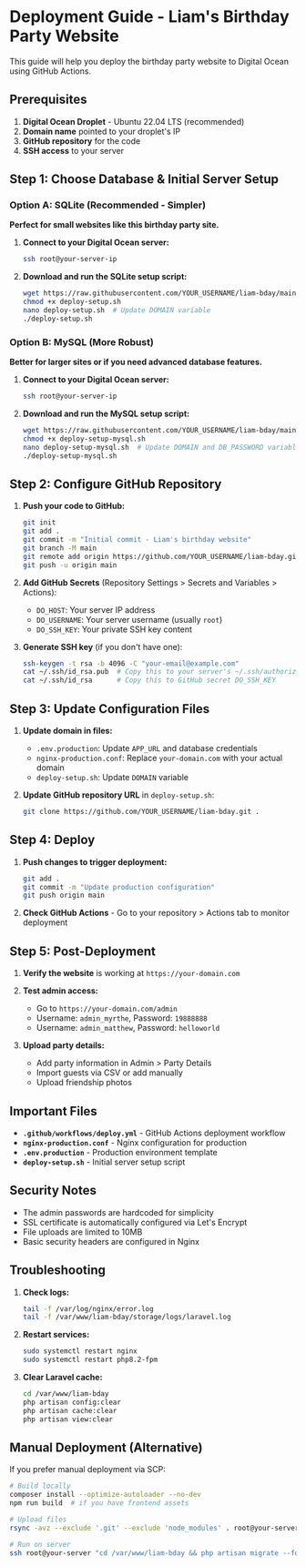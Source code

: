 # Deployment Guide - Liam's Birthday Party Website

This guide will help you deploy the birthday party website to Digital Ocean using GitHub Actions.

## Prerequisites

1. **Digital Ocean Droplet** - Ubuntu 22.04 LTS (recommended)
2. **Domain name** pointed to your droplet's IP
3. **GitHub repository** for the code
4. **SSH access** to your server

## Step 1: Choose Database & Initial Server Setup

### Option A: SQLite (Recommended - Simpler)

**Perfect for small websites like this birthday party site.**

1. **Connect to your Digital Ocean server:**
   ```bash
   ssh root@your-server-ip
   ```

2. **Download and run the SQLite setup script:**
   ```bash
   wget https://raw.githubusercontent.com/YOUR_USERNAME/liam-bday/main/deploy-setup.sh
   chmod +x deploy-setup.sh
   nano deploy-setup.sh  # Update DOMAIN variable
   ./deploy-setup.sh
   ```

### Option B: MySQL (More Robust)

**Better for larger sites or if you need advanced database features.**

1. **Connect to your Digital Ocean server:**
   ```bash
   ssh root@your-server-ip
   ```

2. **Download and run the MySQL setup script:**
   ```bash
   wget https://raw.githubusercontent.com/YOUR_USERNAME/liam-bday/main/deploy-setup-mysql.sh
   chmod +x deploy-setup-mysql.sh
   nano deploy-setup-mysql.sh  # Update DOMAIN and DB_PASSWORD variables
   ./deploy-setup-mysql.sh
   ```

## Step 2: Configure GitHub Repository

1. **Push your code to GitHub:**
   ```bash
   git init
   git add .
   git commit -m "Initial commit - Liam's birthday website"
   git branch -M main
   git remote add origin https://github.com/YOUR_USERNAME/liam-bday.git
   git push -u origin main
   ```

2. **Add GitHub Secrets** (Repository Settings > Secrets and Variables > Actions):
   - `DO_HOST`: Your server IP address
   - `DO_USERNAME`: Your server username (usually `root`)
   - `DO_SSH_KEY`: Your private SSH key content

3. **Generate SSH key** (if you don't have one):
   ```bash
   ssh-keygen -t rsa -b 4096 -C "your-email@example.com"
   cat ~/.ssh/id_rsa.pub  # Copy this to your server's ~/.ssh/authorized_keys
   cat ~/.ssh/id_rsa      # Copy this to GitHub secret DO_SSH_KEY
   ```

## Step 3: Update Configuration Files

1. **Update domain in files:**
   - `.env.production`: Update `APP_URL` and database credentials
   - `nginx-production.conf`: Replace `your-domain.com` with your actual domain
   - `deploy-setup.sh`: Update `DOMAIN` variable

2. **Update GitHub repository URL** in `deploy-setup.sh`:
   ```bash
   git clone https://github.com/YOUR_USERNAME/liam-bday.git .
   ```

## Step 4: Deploy

1. **Push changes to trigger deployment:**
   ```bash
   git add .
   git commit -m "Update production configuration"
   git push origin main
   ```

2. **Check GitHub Actions** - Go to your repository > Actions tab to monitor deployment

## Step 5: Post-Deployment

1. **Verify the website** is working at `https://your-domain.com`

2. **Test admin access:**
   - Go to `https://your-domain.com/admin`
   - Username: `admin_myrthe`, Password: `19888888`
   - Username: `admin_matthew`, Password: `helloworld`

3. **Upload party details:**
   - Add party information in Admin > Party Details
   - Import guests via CSV or add manually
   - Upload friendship photos

## Important Files

- **`.github/workflows/deploy.yml`** - GitHub Actions deployment workflow
- **`nginx-production.conf`** - Nginx configuration for production
- **`.env.production`** - Production environment template
- **`deploy-setup.sh`** - Initial server setup script

## Security Notes

- The admin passwords are hardcoded for simplicity
- SSL certificate is automatically configured via Let's Encrypt
- File uploads are limited to 10MB
- Basic security headers are configured in Nginx

## Troubleshooting

1. **Check logs:**
   ```bash
   tail -f /var/log/nginx/error.log
   tail -f /var/www/liam-bday/storage/logs/laravel.log
   ```

2. **Restart services:**
   ```bash
   sudo systemctl restart nginx
   sudo systemctl restart php8.2-fpm
   ```

3. **Clear Laravel cache:**
   ```bash
   cd /var/www/liam-bday
   php artisan config:clear
   php artisan cache:clear
   php artisan view:clear
   ```

## Manual Deployment (Alternative)

If you prefer manual deployment via SCP:

```bash
# Build locally
composer install --optimize-autoloader --no-dev
npm run build  # if you have frontend assets

# Upload files
rsync -avz --exclude '.git' --exclude 'node_modules' . root@your-server:/var/www/liam-bday/

# Run on server
ssh root@your-server "cd /var/www/liam-bday && php artisan migrate --force && php artisan config:cache"
```